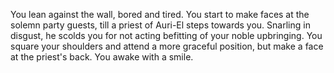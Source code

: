 You lean against the wall, bored and tired. You start to make faces at the solemn party guests, till a priest of Auri-El steps towards you.
Snarling in disgust, he scolds you for not acting befitting of your noble upbringing. You square your shoulders and attend a more graceful position,
but make a face at the priest's back. You awake with a smile.
